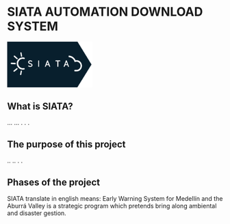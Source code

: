 # SIATA AUTOMATION DOWNLOAD SYSTEM

<img src="imgs/siata.png" width="200px">


## What is SIATA?

...
...
.
.
.


## The purpose of this project
..
..
.
.

## Phases of the project

SIATA translate in english means: Early Warning System for Medellín and the Aburrá Valley is a strategic program which pretends bring along ambiental and disaster gestion.